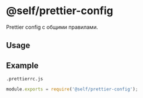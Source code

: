 # @self/prettier-config

Prettier config с общими правилами.

## Usage
## Example

```.prettierrc.js```
```js
module.exports = require('@self/prettier-config');
```

